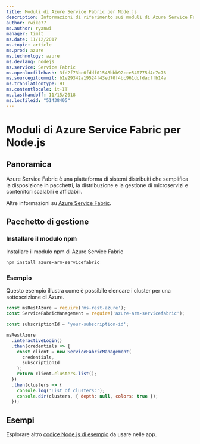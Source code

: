 ```yaml
---
title: Moduli di Azure Service Fabric per Node.js
description: Informazioni di riferimento sui moduli di Azure Service Fabric per Node.js
author: rwike77
ms.author: ryanwi
manager: timlt
ms.date: 11/12/2017
ms.topic: article
ms.prod: azure
ms.technology: azure
ms.devlang: nodejs
ms.service: Service Fabric
ms.openlocfilehash: 3fd2f73bc6fddf01548bbb92cce540775d4c7c76
ms.sourcegitcommit: b1e29342a19524f43ed70f4bc961dcfdacffb14a
ms.translationtype: HT
ms.contentlocale: it-IT
ms.lasthandoff: 11/15/2018
ms.locfileid: "51438405"
---
```

# <a name="azure-service-fabric-modules-for-nodejs"></a>Moduli di Azure Service Fabric per Node.js

## <a name="overview"></a>Panoramica

Azure Service Fabric è una piattaforma di sistemi distribuiti che semplifica la disposizione in pacchetti, la distribuzione e la gestione di microservizi e contenitori scalabili e affidabili.

Altre informazioni su [Azure Service Fabric](https://docs.microsoft.com/azure/service-fabric/service-fabric-overview).

## <a name="management-package"></a>Pacchetto di gestione

### <a name="install-the-npm-module"></a>Installare il modulo npm

Installare il modulo npm di Azure Service Fabric

```bash
npm install azure-arm-servicefabric
```

### <a name="example"></a>Esempio

Questo esempio illustra come è possibile elencare i cluster per una sottoscrizione di Azure.

```javascript
const msRestAzure = require('ms-rest-azure');
const ServiceFabricManagement = require('azure-arm-servicefabric');

const subscriptionId = 'your-subscription-id';

msRestAzure
  .interactiveLogin()
  .then(credentials => {
    const client = new ServiceFabricManagement(
      credentials,
      subscriptionId
    );
    return client.clusters.list();
  })
  .then(clusters => {
    console.log('List of clusters:');
    console.dir(clusters, { depth: null, colors: true });
  });
```

## <a name="samples"></a>Esempi

Esplorare altro [codice Node.js di esempio](https://azure.microsoft.com/resources/samples/?platform=nodejs) da usare nelle app.
